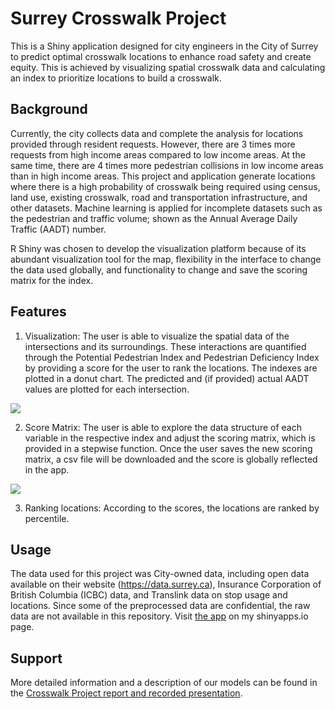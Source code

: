 # Surrey Crosswalk Project
This is a Shiny application designed for city engineers in the City of Surrey to predict optimal crosswalk locations to enhance road safety and create equity. This is achieved by visualizing spatial crosswalk data and calculating an index to prioritize locations to build a crosswalk. 

## Background
Currently, the city collects data and complete the analysis for locations provided through resident requests. However, there are 3 times more requests from high income areas compared to low income areas. At the same time, there are 4 times more pedestrian collisions in low income areas than in high income areas. This project and application generate locations where there is a high probability of crosswalk being required using census, land use, existing crosswalk, road and transportation infrastructure, and other datasets. Machine learning is applied for incomplete datasets such as the pedestrian and traffic volume; shown as the Annual Average Daily Traffic (AADT) number.

R Shiny was chosen to develop the visualization platform because of its abundant visualization tool for the map, flexibility in the interface to change the data used globally, and functionality to change and save the scoring matrix for the index.

## Features
1. Visualization: The user is able to visualize the spatial data of the intersections and its surroundings. These interactions are quantified through the Potential Pedestrian Index and Pedestrian Deficiency Index by providing a score for the user to rank the locations. The indexes are plotted in a donut chart. The predicted and (if provided) actual AADT values are plotted for each intersection.

![](surrey_map.gif)

2. Score Matrix: The user is able to explore the data structure of each variable in the respective index and adjust the scoring matrix, which is provided in a stepwise function. Once the user saves the new scoring matrix, a csv file will be downloaded and the score is globally reflected in the app.

![](surrey_scoring.gif)

3. Ranking locations: According to the scores, the locations are ranked by percentile.

## Usage
The data used for this project was City-owned data, including open data available on their website (https://data.surrey.ca), Insurance Corporation of British Columbia (ICBC) data, and Translink data on stop usage and locations. Since some of the preprocessed data are confidential, the raw data are not available in this repository. Visit [the app](https://alinac20.shinyapps.io/SurreyCrosswalk/) on my shinyapps.io page.

## Support
More detailed information and a description of our models can be found in the [Crosswalk Project report and recorded presentation](https://dsi.ubc.ca/data-science-social-good).
